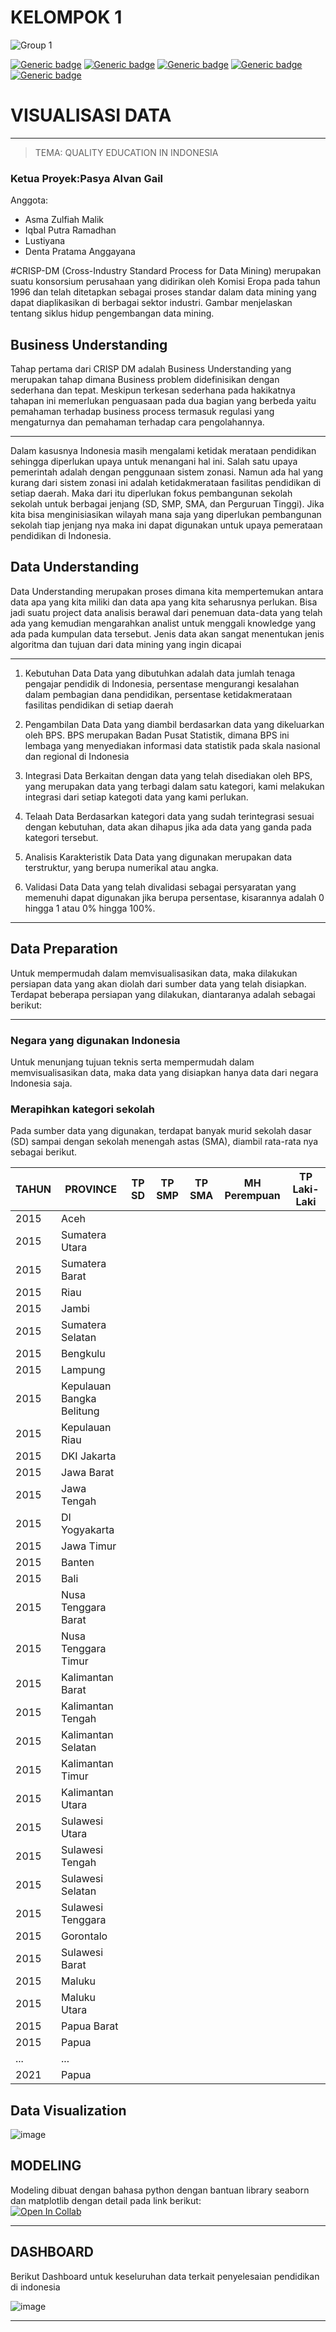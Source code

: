 # KELOMPOK 1
![Group 1](https://user-images.githubusercontent.com/85054950/207575804-1b612218-1e41-49e8-9ded-af1c6dd2b660.png)


[![Generic badge](https://img.shields.io/badge/51-Iqbal%20Putra-<COLOR>.svg)](https://shields.io/)
[![Generic badge](https://img.shields.io/badge/52-Pasya%20Alvan-<COLOR>.svg)](https://shields.io/)
[![Generic badge](https://img.shields.io/badge/54-Lustiyana-<COLOR>.svg)](https://shields.io/)
[![Generic badge](https://img.shields.io/badge/21-Asma%20Zulfiah-<COLOR>.svg)](https://shields.io/)
[![Generic badge](https://img.shields.io/badge/56-Denta-<COLOR>.svg)](https://shields.io/)

# VISUALISASI DATA


---

> TEMA: QUALITY EDUCATION IN INDONESIA




### Ketua Proyek:Pasya Alvan Gail 

Anggota:<br>
* Asma Zulfiah Malik
* Iqbal Putra Ramadhan
* Lustiyana
* Denta Pratama Anggayana



#CRISP-DM
(Cross-Industry Standard Process for Data Mining) merupakan suatu konsorsium perusahaan yang didirikan oleh Komisi Eropa pada tahun 1996 dan telah ditetapkan sebagai proses standar dalam data mining yang dapat diaplikasikan di berbagai sektor industri. Gambar menjelaskan tentang siklus hidup pengembangan data mining.


## Business Understanding
Tahap pertama dari CRISP DM adalah Business Understanding yang merupakan tahap dimana Business problem didefinisikan dengan sederhana dan tepat. Meskipun terkesan sederhana pada hakikatnya tahapan ini memerlukan penguasaan pada dua bagian yang berbeda yaitu pemahaman terhadap business process termasuk regulasi yang mengaturnya dan pemahaman terhadap cara pengolahannya.


---


Dalam kasusnya Indonesia masih mengalami ketidak merataan pendidikan sehingga diperlukan upaya untuk menangani hal ini. Salah satu upaya pemerintah adalah dengan penggunaan sistem zonasi. Namun ada hal yang kurang dari sistem zonasi ini adalah ketidakmerataan fasilitas pendidikan di setiap daerah. Maka dari itu diperlukan fokus pembangunan sekolah sekolah untuk berbagai jenjang (SD, SMP, SMA, dan Perguruan Tinggi). Jika kita bisa menginisiasikan wilayah mana saja yang diperlukan pembangunan sekolah tiap jenjang nya maka ini dapat digunakan untuk upaya pemerataan pendidikan di Indonesia.


## Data Understanding
Data Understanding merupakan proses dimana kita mempertemukan antara data apa yang kita miliki dan data apa yang kita seharusnya perlukan. Bisa jadi suatu project data analisis berawal dari penemuan data-data yang telah ada yang kemudian mengarahkan analist untuk menggali knowledge yang ada pada kumpulan data tersebut. Jenis data akan sangat menentukan jenis algoritma dan tujuan dari data mining yang ingin dicapai

---

1. Kebutuhan Data
    Data yang dibutuhkan adalah data jumlah tenaga pengajar pendidik di Indonesia, persentase mengurangi kesalahan dalam pembagian dana pendidikan, persentase ketidakmerataan fasilitas pendidikan di setiap daerah

2. Pengambilan Data
  Data yang diambil berdasarkan data yang dikeluarkan oleh BPS. BPS merupakan Badan Pusat Statistik, dimana BPS ini lembaga yang menyediakan informasi data statistik pada skala nasional dan regional di Indonesia

3. Integrasi Data
  Berkaitan dengan data yang telah disediakan oleh BPS, yang merupakan data yang terbagi dalam satu kategori, kami melakukan integrasi dari setiap kategoti data yang kami perlukan.

4. Telaah Data
  Berdasarkan kategori data yang sudah terintegrasi sesuai dengan kebutuhan, data akan dihapus jika ada data yang ganda pada kategori tersebut.

5. Analisis Karakteristik Data
  Data yang digunakan merupakan data terstruktur, yang berupa numerikal atau angka. 

6. Validasi Data
  Data yang telah divalidasi sebagai persyaratan yang memenuhi dapat digunakan jika berupa persentase,  kisarannya adalah 0 hingga 1 atau 0% hingga 100%.
  
  
---

## Data Preparation
Untuk mempermudah dalam memvisualisasikan data, maka dilakukan persiapan data yang akan diolah dari sumber data yang telah disiapkan. Terdapat beberapa persiapan yang dilakukan, diantaranya adalah sebagai berikut:

---

### Negara yang digunakan Indonesia
Untuk menunjang tujuan teknis serta mempermudah dalam memvisualisasikan data, maka data yang disiapkan hanya data dari negara Indonesia saja.

### Merapihkan kategori sekolah
Pada sumber data yang digunakan, terdapat banyak murid sekolah dasar (SD) sampai dengan sekolah menengah astas (SMA), diambil rata-rata nya sebagai berikut.

| TAHUN | PROVINCE  | TP SD | TP SMP | TP SMA | MH Perempuan | TP Laki-Laki |
| ----- | --------- | ----- | ------ | ------ | ------------ | ------------ |
|2015|Aceh
|2015|Sumatera Utara
|2015|Sumatera Barat
|2015|Riau
|2015|Jambi
|2015|Sumatera Selatan
|2015|Bengkulu
|2015|Lampung
|2015|Kepulauan Bangka Belitung
|2015|Kepulauan Riau
|2015|DKI Jakarta
|2015|Jawa Barat
|2015|Jawa Tengah
|2015|DI Yogyakarta
|2015|Jawa Timur
|2015|Banten
|2015|Bali
|2015|Nusa Tenggara Barat
|2015|Nusa Tenggara Timur
|2015|Kalimantan Barat
|2015|Kalimantan Tengah
|2015|Kalimantan Selatan
|2015|Kalimantan Timur
|2015|Kalimantan Utara
|2015|Sulawesi Utara
|2015|Sulawesi Tengah
|2015|Sulawesi Selatan
|2015|Sulawesi Tenggara
|2015|Gorontalo
|2015|Sulawesi Barat
|2015|Maluku
|2015|Maluku Utara
|2015|Papua Barat
|2015|Papua
|...|...
|2021|Papua



## Data Visualization
![image](https://user-images.githubusercontent.com/85054950/207549152-77f57691-dfd7-4bf2-9044-6905b1b91e0c.png)




## MODELING
Modeling dibuat dengan bahasa python dengan bantuan library seaborn dan matplotlib dengan detail pada link berikut:
<br>
[![Open In Collab](https://colab.research.google.com/assets/colab-badge.svg)](https://colab.research.google.com/github/Lustiyana/Visualisasi-Data-Education-of-Indonesia-Kelompok-1/blob/main/Visualisasi_Data_Kelompok_1.ipynb)

---

## DASHBOARD
Berikut Dashboard untuk keseluruhan data terkait penyelesaian pendidikan di indonesia

![image](https://user-images.githubusercontent.com/85054950/209521785-81bf5aa5-a1b7-4e07-a0c2-bee988a00589.png)

---


